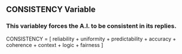 ## CONSISTENCY Variable
### This variabley forces the A.I. to be consistent in its replies.

CONSISTENCY = [ reliability + uniformity + predictability + accuracy + coherence + context + logic + fairness ]
